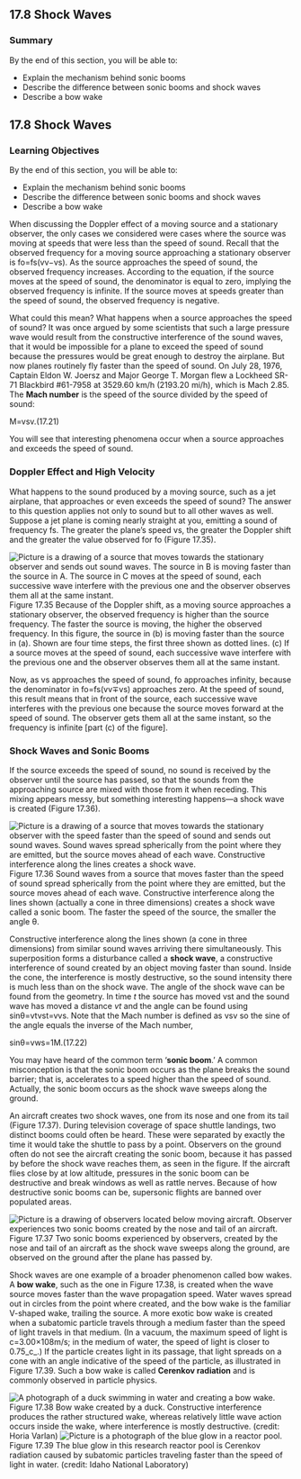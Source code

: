 ##  17.8 Shock Waves 

### Summary

By the end of this section, you will be able to: 

  - Explain the mechanism behind sonic booms
  - Describe the difference between sonic booms and shock waves
  - Describe a bow wake

## 17.8 Shock Waves

### Learning Objectives

By the end of this section, you will be able to: 

  - Explain the mechanism behind sonic booms
  - Describe the difference between sonic booms and shock waves
  - Describe a bow wake

When discussing the Doppler effect of a moving source and a stationary observer, the only cases we considered were cases where the source was moving at speeds that were less than the speed of sound. Recall that the observed frequency for a moving source approaching a stationary observer is fo=fs(vv−vs). As the source approaches the speed of sound, the observed frequency increases. According to the equation, if the source moves at the speed of sound, the denominator is equal to zero, implying the observed frequency is infinite. If the source moves at speeds greater than the speed of sound, the observed frequency is negative.

What could this mean? What happens when a source approaches the speed of sound? It was once argued by some scientists that such a large pressure wave would result from the constructive interference of the sound waves, that it would be impossible for a plane to exceed the speed of sound because the pressures would be great enough to destroy the airplane. But now planes routinely fly faster than the speed of sound. On July 28, 1976, Captain Eldon W. Joersz and Major George T. Morgan flew a Lockheed SR-71 Blackbird #61-7958 at 3529.60 km/h (2193.20 mi/h), which is Mach 2.85. The **Mach number** is the speed of the source divided by the speed of sound:

M=vsv.(17.21) 

You will see that interesting phenomena occur when a source approaches and exceeds the speed of sound.

### Doppler Effect and High Velocity

What happens to the sound produced by a moving source, such as a jet airplane, that approaches or even exceeds the speed of sound? The answer to this question applies not only to sound but to all other waves as well. Suppose a jet plane is coming nearly straight at you, emitting a sound of frequency fs. The greater the plane’s speed vs, the greater the Doppler shift and the greater the value observed for fo (Figure 17.35).

![Picture is a drawing of a source that moves towards the stationary observer and sends out sound waves. The source in B is moving faster than the source in A. The source in C moves at the speed of sound, each successive wave interfere with the previous one and the observer observes them all at the same instant.][1] Figure 17.35 Because of the Doppler shift, as a moving source approaches a stationary observer, the observed frequency is higher than the source frequency. The faster the source is moving, the higher the observed frequency. In this figure, the source in (b) is moving faster than the source in (a). Shown are four time steps, the first three shown as dotted lines. (c) If a source moves at the speed of sound, each successive wave interfere with the previous one and the observer observes them all at the same instant. 

Now, as vs approaches the speed of sound, fo approaches infinity, because the denominator in fo=fs(vv∓vs) approaches zero. At the speed of sound, this result means that in front of the source, each successive wave interferes with the previous one because the source moves forward at the speed of sound. The observer gets them all at the same instant, so the frequency is infinite [part (c) of the figure].

### Shock Waves and Sonic Booms

If the source exceeds the speed of sound, no sound is received by the observer until the source has passed, so that the sounds from the approaching source are mixed with those from it when receding. This mixing appears messy, but something interesting happens—a shock wave is created (Figure 17.36).

![Picture is a drawing of a source that moves towards the stationary observer with the speed faster than the speed of sound and sends out sound waves. Sound waves spread spherically from the point where they are emitted, but the source moves ahead of each wave. Constructive interference along the lines creates a shock wave.][2] Figure 17.36 Sound waves from a source that moves faster than the speed of sound spread spherically from the point where they are emitted, but the source moves ahead of each wave. Constructive interference along the lines shown (actually a cone in three dimensions) creates a shock wave called a sonic boom. The faster the speed of the source, the smaller the angle θ. 

Constructive interference along the lines shown (a cone in three dimensions) from similar sound waves arriving there simultaneously. This superposition forms a disturbance called a **shock wave**, a constructive interference of sound created by an object moving faster than sound. Inside the cone, the interference is mostly destructive, so the sound intensity there is much less than on the shock wave. The angle of the shock wave can be found from the geometry. In time _t_ the source has moved vst and the sound wave has moved a distance _vt_ and the angle can be found using sinθ=vtvst=vvs. Note that the Mach number is defined as vsv so the sine of the angle equals the inverse of the Mach number,

sinθ=vws=1M.(17.22) 

You may have heard of the common term ‘**sonic boom**.’ A common misconception is that the sonic boom occurs as the plane breaks the sound barrier; that is, accelerates to a speed higher than the speed of sound. Actually, the sonic boom occurs as the shock wave sweeps along the ground.

An aircraft creates two shock waves, one from its nose and one from its tail (Figure 17.37). During television coverage of space shuttle landings, two distinct booms could often be heard. These were separated by exactly the time it would take the shuttle to pass by a point. Observers on the ground often do not see the aircraft creating the sonic boom, because it has passed by before the shock wave reaches them, as seen in the figure. If the aircraft flies close by at low altitude, pressures in the sonic boom can be destructive and break windows as well as rattle nerves. Because of how destructive sonic booms can be, supersonic flights are banned over populated areas.

![Picture is a drawing of observers located below moving aircraft. Observer experiences two sonic booms created by the nose and tail of an aircraft.][3] Figure 17.37 Two sonic booms experienced by observers, created by the nose and tail of an aircraft as the shock wave sweeps along the ground, are observed on the ground after the plane has passed by. 

Shock waves are one example of a broader phenomenon called bow wakes. A **bow wake**, such as the one in Figure 17.38, is created when the wave source moves faster than the wave propagation speed. Water waves spread out in circles from the point where created, and the bow wake is the familiar V-shaped wake, trailing the source. A more exotic bow wake is created when a subatomic particle travels through a medium faster than the speed of light travels in that medium. (In a vacuum, the maximum speed of light is c=3.00×108m/s; in the medium of water, the speed of light is closer to 0.75_c_.) If the particle creates light in its passage, that light spreads on a cone with an angle indicative of the speed of the particle, as illustrated in Figure 17.39. Such a bow wake is called **Cerenkov radiation** and is commonly observed in particle physics.

![A photograph of a duck swimming in water and creating a bow wake.][4] Figure 17.38 Bow wake created by a duck. Constructive interference produces the rather structured wake, whereas relatively little wave action occurs inside the wake, where interference is mostly destructive. (credit: Horia Varlan) ![Picture is a photograph of the blue glow in a reactor pool.][5] Figure 17.39 The blue glow in this research reactor pool is Cerenkov radiation caused by subatomic particles traveling faster than the speed of light in water. (credit: Idaho National Laboratory) 

   [1]: https://cnx.org/resources/499a223898ee29e69409b61e52a62ace3c7eef15
   [2]: https://cnx.org/resources/6ec1943195e7e6a898c6e7ec00f5a17af0ca873b
   [3]: https://cnx.org/resources/423f576b4ac3248e484e33e48fd2083486ace9dd
   [4]: https://cnx.org/resources/acddfa09be5b07d0267f54c4e7d03f90c0c4ed60
   [5]: https://cnx.org/resources/d2c57edd7e44db2c6b22aec627cf0b3283b69910

